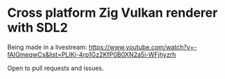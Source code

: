# Cross platform Zig Vulkan renderer with SDL2
Being made in a livestream:
https://www.youtube.com/watch?v=-fAIGmeqwCs&list=PLlKj-4rp1Gz2KfP0B0XN2a5i-WFjhyzrh

Open to pull requests and issues.